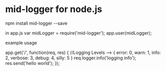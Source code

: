 # mid-logger for node.js

npm install mid-logger --save

in app.js
var midLogger = require('mid-logger');
app.user(midLogger);

example usage

app.get('/', function(req, res) {
  //Logging Levels --> { error: 0, warn: 1, info: 2, verbose: 3, debug: 4, silly: 5 }
  req.logger.info('logging info');
  res.send('hello world');
});
